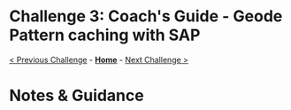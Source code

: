 # Challenge 3: Coach's Guide - Geode Pattern caching with SAP

[< Previous Challenge](./02-OpenAPIAndOdata.md) - **[Home](README.md)** - [Next Challenge >](./04-AzureADPrincipalPropagation.md)

# Notes & Guidance


